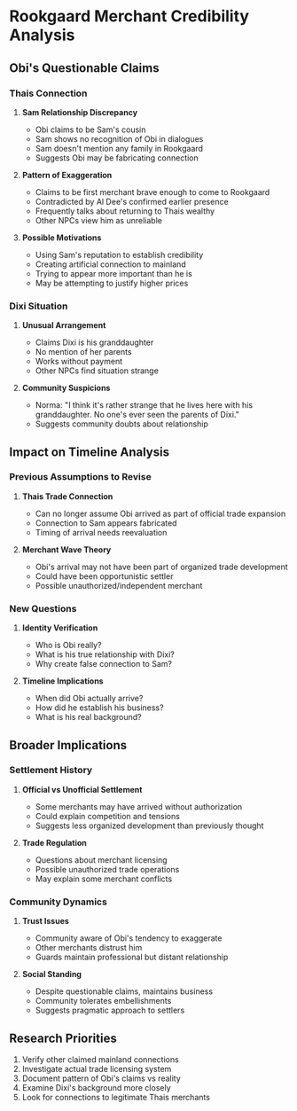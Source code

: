 # Rookgaard Merchant Credibility Analysis

## Obi's Questionable Claims

### Thais Connection
1. **Sam Relationship Discrepancy**
   - Obi claims to be Sam's cousin
   - Sam shows no recognition of Obi in dialogues
   - Sam doesn't mention any family in Rookgaard
   - Suggests Obi may be fabricating connection

2. **Pattern of Exaggeration**
   - Claims to be first merchant brave enough to come to Rookgaard
   - Contradicted by Al Dee's confirmed earlier presence
   - Frequently talks about returning to Thais wealthy
   - Other NPCs view him as unreliable

3. **Possible Motivations**
   - Using Sam's reputation to establish credibility
   - Creating artificial connection to mainland
   - Trying to appear more important than he is
   - May be attempting to justify higher prices

### Dixi Situation
1. **Unusual Arrangement**
   - Claims Dixi is his granddaughter
   - No mention of her parents
   - Works without payment
   - Other NPCs find situation strange

2. **Community Suspicions**
   - Norma: "I think it's rather strange that he lives here with his granddaughter. No one's ever seen the parents of Dixi."
   - Suggests community doubts about relationship

## Impact on Timeline Analysis

### Previous Assumptions to Revise
1. **Thais Trade Connection**
   - Can no longer assume Obi arrived as part of official trade expansion
   - Connection to Sam appears fabricated
   - Timing of arrival needs reevaluation

2. **Merchant Wave Theory**
   - Obi's arrival may not have been part of organized trade development
   - Could have been opportunistic settler
   - Possible unauthorized/independent merchant

### New Questions
1. **Identity Verification**
   - Who is Obi really?
   - What is his true relationship with Dixi?
   - Why create false connection to Sam?

2. **Timeline Implications**
   - When did Obi actually arrive?
   - How did he establish his business?
   - What is his real background?

## Broader Implications

### Settlement History
1. **Official vs Unofficial Settlement**
   - Some merchants may have arrived without authorization
   - Could explain competition and tensions
   - Suggests less organized development than previously thought

2. **Trade Regulation**
   - Questions about merchant licensing
   - Possible unauthorized trade operations
   - May explain some merchant conflicts

### Community Dynamics
1. **Trust Issues**
   - Community aware of Obi's tendency to exaggerate
   - Other merchants distrust him
   - Guards maintain professional but distant relationship

2. **Social Standing**
   - Despite questionable claims, maintains business
   - Community tolerates embellishments
   - Suggests pragmatic approach to settlers

## Research Priorities
1. Verify other claimed mainland connections
2. Investigate actual trade licensing system
3. Document pattern of Obi's claims vs reality
4. Examine Dixi's background more closely
5. Look for connections to legitimate Thais merchants 